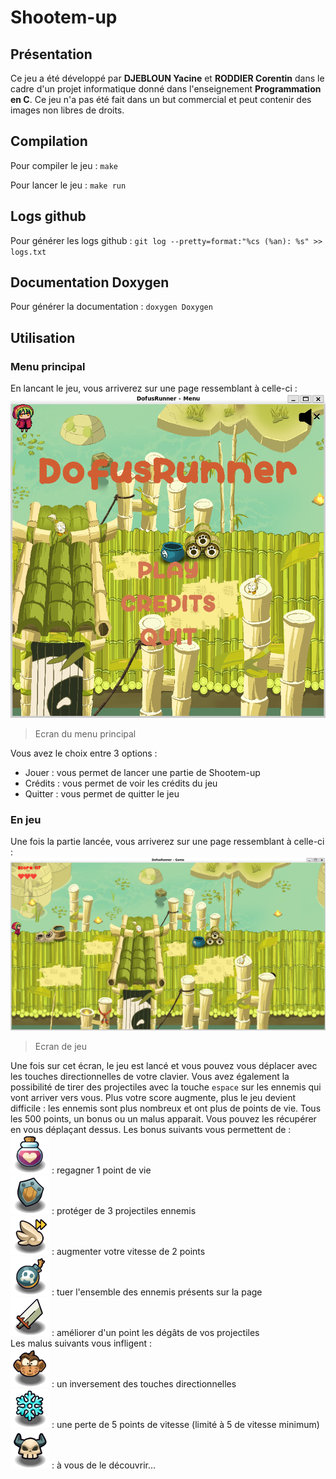 # Shootem-up

## Présentation
Ce jeu a été développé par **DJEBLOUN Yacine** et **RODDIER Corentin** dans le cadre d'un projet informatique donné dans l'enseignement **Programmation en C**. Ce jeu n'a pas été fait dans un but commercial et peut contenir des images non libres de droits.

## Compilation
Pour compiler le jeu : `make`

Pour lancer le jeu : `make run`

## Logs github
Pour générer les logs github : `git log --pretty=format:"%cs (%an): %s" >> logs.txt`

## Documentation Doxygen
Pour générer la documentation : ``doxygen Doxygen``

## Utilisation
### Menu principal
En lancant le jeu, vous arriverez sur une page ressemblant à celle-ci :
![Menu principal](data/img/menu_doc.png)
> Ecran du menu principal

Vous avez le choix entre 3 options :
- Jouer : vous permet de lancer une partie de Shootem-up
- Crédits : vous permet de voir les crédits du jeu
- Quitter : vous permet de quitter le jeu

### En jeu
Une fois la partie lancée, vous arriverez sur une page ressemblant à celle-ci :
![En jeu](data/img/game_doc.png)
> Ecran de jeu

Une fois sur cet écran, le jeu est lancé et vous pouvez vous déplacer avec les touches directionnelles de votre clavier. Vous avez également la possibilité de tirer des projectiles avec la touche `espace` sur les ennemis qui vont arriver vers vous. Plus votre score augmente, plus le jeu devient difficile : les ennemis sont plus nombreux et ont plus de points de vie. Tous les 500 points, un bonus ou un malus apparait. Vous pouvez les récupérer en vous déplaçant dessus.
Les bonus suivants vous permettent de :<br/>
![Bonus de vie](data/img/bonus/health.png) : regagner 1 point de vie<br/>
![Bouclier](data/img/bonus/shield.png) : protéger de 3 projectiles ennemis<br/>
![Bonus de vitesse](data/img/bonus/speed.png) : augmenter votre vitesse de 2 points<br/>
![Bonus de bombe](data/img/bonus/bomb.png) : tuer l'ensemble des ennemis présents sur la page<br/>
![Bonus de bombe](data/img/bonus/attack.png) : améliorer d'un point les dégâts de vos projectiles <br/>
Les malus suivants vous infligent : <br/>
![Malus inversement touche](data/img/penalty/reverse.png) : un inversement des touches directionnelles <br/>
![Malus de vitesse](data/img/penalty/slow.png) : une perte de 5 points de vitesse (limité à 5 de vitesse minimum)<br/>
![Malus de vague](data/img/penalty/damage.png) : à vous de le découvrir...<br/>
